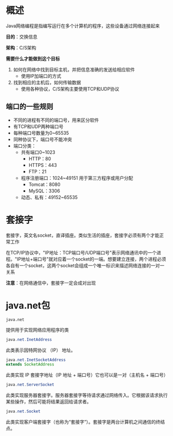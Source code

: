 # 概述

Java网络编程是指编写运行在多个计算机的程序，这些设备通过网络连接起来

**目的**：交换信息

**架构**：C/S架构

**需要什么才能做到这个目标**

1. 如何在网络中找到目标主机，并把信息准确的发送给相应软件
   - 使用IP加端口的方式
2. 找到相应的主机后，如何传输数据
   - 使用各种协议，C/S架构主要使用TCP和UDP协议

## 端口的一些规则

- 不同的进程有不同的端口号，用来区分软件
- 有TCP和UDP两种端口号
- 每种端口号数量为0~65535
- 同种协议下，端口号不能冲突
- 端口分类：
  - 共有端口0~1023
    - HTTP：80
    - HTTPS：443
    - FTP：21
  - 程序注册端口：1024~49151 用于第三方程序或用户分配
    - Tomcat：8080
    - MySQL：3306
  - 动态、私有：49152~65535

# 套接字

套接字，英文名socket，直译插座。类似生活的插座，套接字必须有两个才能正常工作

在TCP/IP协议中，"IP地址：TCP端口号/UDP端口号"表示网络通讯中的一个进程。"IP地址+端口号"就对应着一个socket的一端。想要建立连接，两个进程必须各自有一个socket，这两个socket会组成一个唯一标识来描述网络连接的一对一关系

**注意**：在网络通信中，套接字一定会成对出现

# java.net包

```
java.net
```

提供用于实现网络应用程序的类

```java
java.net.InetAddress
```

此类表示因特网协议 （IP） 地址。

```java
java.net.InetSocketAddress
extends SocketAddress
```

此类实现 IP 套接字地址（IP 地址 + 端口号）它也可以是一对（主机名 + 端口号）

```java
java.net.ServerSocket
```

此类实现服务器套接字。服务器套接字等待请求通过网络传入。它根据该请求执行某些操作，然后可能将结果返回给请求者。

```java
java.net.Socket
```

此类实现客户端套接字（也称为“套接字”）。套接字是两台计算机之间通信的终结点。